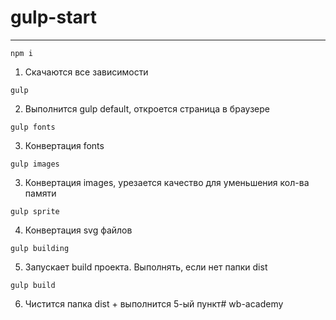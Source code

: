 # gulp-start
_____________________________________

``` 
npm i
``` 
1) Скачаются все зависимости
``` 
gulp
``` 
2) Выполнится gulp default, откроется страница в браузере

``` 
gulp fonts
``` 
3) Конвертация fonts

``` 
gulp images
``` 
3) Конвертация images, урезается качество для уменьшения кол-ва памяти

``` 
gulp sprite 
``` 
4) Конвертация svg файлов

``` 
gulp building
``` 
5) Запускает build проекта. Выполнять, если нет папки dist

``` 
gulp build
``` 
6) Чистится папка dist + выполнится 5-ый пункт# wb-academy
